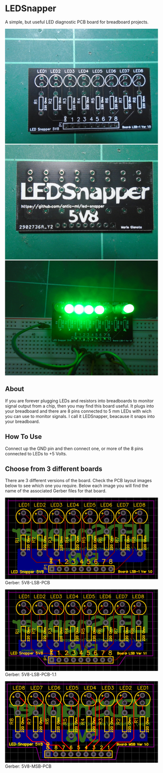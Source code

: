 # LEDSnapper
A simple, but useful LED diagnostic PCB board for breadboard projects.

![Front of board](images/front-lsb.JPG)
![Back of board](images/back-lsb.JPG)
![Breadboard](images/breadboard-shot.JPG)



About
-----

If you are forever plugging LEDs and resistors into breadboards to monitor
signal output from a chip, then you may find this board useful. It plugs
into your breadboard and there are 8 pins connected to 5 mm LEDs with
wich you can use to monitor signals. I call it LEDSnapper, beacause it 
snaps into your breadboard.

How To Use
----------

Connect up the GND pin and then connect one, or more of the 8 pins
connected to LEDs to +5 Volts.

Choose from 3 different boards
------------------------------

There are 3 different versions of the board. Check the PCB layout images
below to see which one you require. Below each image you will find the
name of the associated Gerber files for that board.

![5V8-LSB-PCB](images/5V8-LSB-PCB.png)
Gerber: 5V8-LSB-PCB

![5V8-LSB-PCB-1.1](images/5V8-LSB-PCB-1.1.png)
Gerber: 5V8-LSB-PCB-1.1

![5V8-MSB-PCB](images/5V8-MSB-PCB.png)
Gerber: 5V8-MSB-PCB






